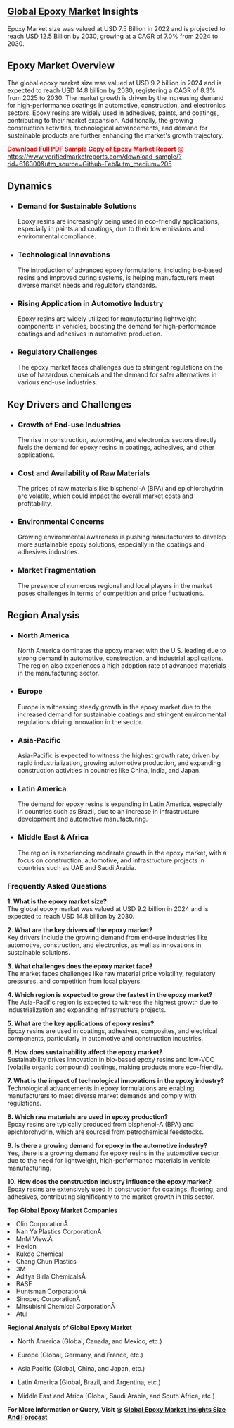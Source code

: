<h2><a href="https://www.verifiedmarketreports.com/download-sample/?rid=616300&amp;utm_source=Github&amp;utm_medium=205" target="_blank">Global Epoxy Market</a> Insights</h2><p>Epoxy Market size was valued at USD 7.5 Billion in 2022 and is projected to reach USD 12.5 Billion by 2030, growing at a CAGR of 7.0% from 2024 to 2030.</p><p><h2>Epoxy Market Overview</h2> <p>The global epoxy market size was valued at USD 9.2 billion in 2024 and is expected to reach USD 14.8 billion by 2030, registering a CAGR of 8.3% from 2025 to 2030. The market growth is driven by the increasing demand for high-performance coatings in automotive, construction, and electronics sectors. Epoxy resins are widely used in adhesives, paints, and coatings, contributing to their market expansion. Additionally, the growing construction activities, technological advancements, and demand for sustainable products are further enhancing the market's growth trajectory.</p> <p><a href="#"><p><span class=""><span style="color: #ff0000;"><strong>Download Full PDF Sample Copy of Epoxy Market Report</strong> @ </span><a href="https://www.verifiedmarketreports.com/download-sample/?rid=616300&amp;utm_source=Github-Feb&amp;utm_medium=205" target="_blank">https://www.verifiedmarketreports.com/download-sample/?rid=616300&amp;utm_source=Github-Feb&amp;utm_medium=205</a></span></p></a></p> <h2>Dynamics</h2> <ul> <li><h3>Demand for Sustainable Solutions</h3> Epoxy resins are increasingly being used in eco-friendly applications, especially in paints and coatings, due to their low emissions and environmental compliance.</li> <li><h3>Technological Innovations</h3> The introduction of advanced epoxy formulations, including bio-based resins and improved curing systems, is helping manufacturers meet diverse market needs and regulatory standards.</li> <li><h3>Rising Application in Automotive Industry</h3> Epoxy resins are widely utilized for manufacturing lightweight components in vehicles, boosting the demand for high-performance coatings and adhesives in automotive production.</li> <li><h3>Regulatory Challenges</h3> The epoxy market faces challenges due to stringent regulations on the use of hazardous chemicals and the demand for safer alternatives in various end-use industries.</li> </ul> <h2>Key Drivers and Challenges</h2> <ul> <li><h3>Growth of End-use Industries</h3> The rise in construction, automotive, and electronics sectors directly fuels the demand for epoxy resins in coatings, adhesives, and other applications.</li> <li><h3>Cost and Availability of Raw Materials</h3> The prices of raw materials like bisphenol-A (BPA) and epichlorohydrin are volatile, which could impact the overall market costs and profitability.</li> <li><h3>Environmental Concerns</h3> Growing environmental awareness is pushing manufacturers to develop more sustainable epoxy solutions, especially in the coatings and adhesives industries.</li> <li><h3>Market Fragmentation</h3> The presence of numerous regional and local players in the market poses challenges in terms of competition and price fluctuations.</li> </ul> <h2>Region Analysis</h2> <ul> <li><h3>North America</h3> North America dominates the epoxy market with the U.S. leading due to strong demand in automotive, construction, and industrial applications. The region also experiences a high adoption rate of advanced materials in the manufacturing sector.</li> <li><h3>Europe</h3> Europe is witnessing steady growth in the epoxy market due to the increased demand for sustainable coatings and stringent environmental regulations driving innovation in the sector.</li> <li><h3>Asia-Pacific</h3> Asia-Pacific is expected to witness the highest growth rate, driven by rapid industrialization, growing automotive production, and expanding construction activities in countries like China, India, and Japan.</li> <li><h3>Latin America</h3> The demand for epoxy resins is expanding in Latin America, especially in countries such as Brazil, due to an increase in infrastructure development and automotive manufacturing.</li> <li><h3>Middle East & Africa</h3> The region is experiencing moderate growth in the epoxy market, with a focus on construction, automotive, and infrastructure projects in countries such as UAE and Saudi Arabia.</li> </ul> <h3>Frequently Asked Questions</h3> <p><b>1. What is the epoxy market size?</b><br> The global epoxy market was valued at USD 9.2 billion in 2024 and is expected to reach USD 14.8 billion by 2030.</p> <p><b>2. What are the key drivers of the epoxy market?</b><br> Key drivers include the growing demand from end-use industries like automotive, construction, and electronics, as well as innovations in sustainable solutions.</p> <p><b>3. What challenges does the epoxy market face?</b><br> The market faces challenges like raw material price volatility, regulatory pressures, and competition from local players.</p> <p><b>4. Which region is expected to grow the fastest in the epoxy market?</b><br> The Asia-Pacific region is expected to witness the highest growth due to industrialization and expanding infrastructure projects.</p> <p><b>5. What are the key applications of epoxy resins?</b><br> Epoxy resins are used in coatings, adhesives, composites, and electrical components, particularly in automotive and construction industries.</p> <p><b>6. How does sustainability affect the epoxy market?</b><br> Sustainability drives innovation in bio-based epoxy resins and low-VOC (volatile organic compound) coatings, making products more eco-friendly.</p> <p><b>7. What is the impact of technological innovations in the epoxy industry?</b><br> Technological advancements in epoxy formulations are enabling manufacturers to meet diverse market demands and comply with regulations.</p> <p><b>8. Which raw materials are used in epoxy production?</b><br> Epoxy resins are typically produced from bisphenol-A (BPA) and epichlorohydrin, which are sourced from petrochemical feedstocks.</p> <p><b>9. Is there a growing demand for epoxy in the automotive industry?</b><br> Yes, there is a growing demand for epoxy resins in the automotive sector due to the need for lightweight, high-performance materials in vehicle manufacturing.</p> <p><b>10. How does the construction industry influence the epoxy market?</b><br> Epoxy resins are extensively used in construction for coatings, flooring, and adhesives, contributing significantly to the market growth in this sector.</p> </p><p><strong>Top Global Epoxy Market Companies</strong></p><div data-test-id=""><p><li>Olin CorporationÂ </li><li> Nan Ya Plastics CorporationÂ </li><li> MnM View.Â </li><li> Hexion</li><li> Kukdo Chemical</li><li> Chang Chun Plastics</li><li> 3M</li><li> Aditya Birla ChemicalsÂ </li><li> BASF</li><li> Huntsman CorporationÂ </li><li> Sinopec CorporationÂ </li><li> Mitsubishi Chemical CorporationÂ </li><li> Atul</li></p><div><strong>Regional Analysis of&nbsp;Global Epoxy Market</strong></div><ul><li dir="ltr"><p dir="ltr">North America&nbsp;(Global, Canada, and Mexico, etc.)</p></li><li dir="ltr"><p dir="ltr">Europe (Global, Germany, and France, etc.)</p></li><li dir="ltr"><p dir="ltr">Asia Pacific&nbsp;(Global, China, and Japan, etc.)</p></li><li dir="ltr"><p dir="ltr">Latin America&nbsp;(Global, Brazil, and Argentina, etc.)</p></li><li dir="ltr">Middle East and Africa&nbsp;(Global, Saudi Arabia, and South Africa, etc.)</li></ul><p><strong>For More Information or Query, Visit @&nbsp;</strong><strong><a href="https://www.verifiedmarketreports.com/product/epoxy-market/?utm_source=Github&amp;utm_medium=205" target="_blank">Global Epoxy Market Insights Size And Forecast</a></strong></p></div>
